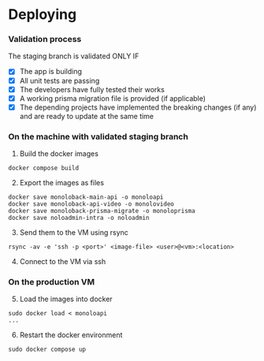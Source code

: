 # Deploying

### Validation process

The staging branch is validated ONLY IF
- [x] The app is building
- [x] All unit tests are passing
- [x] The developers have fully tested their works
- [x] A working prisma migration file is provided (if applicable)
- [x] The depending projects have implemented the breaking changes (if any) and are ready to update at the same time

### On the machine with validated staging branch

1. Build the docker images

```
docker compose build
```

2. Export the images as files

```
docker save monoloback-main-api -o monoloapi
docker save monoloback-api-video -o monolovideo
docker save monoloback-prisma-migrate -o monoloprisma
docker save noloadmin-intra -o noloadmin
```

3. Send them to the VM using rsync

```
rsync -av -e 'ssh -p <port>' <image-file> <user>@<vm>:<location>
```

4. Connect to the VM via ssh

### On the production VM

5. Load the images into docker

```
sudo docker load < monoloapi
...
```

6. Restart the docker environment

```
sudo docker compose up
```
